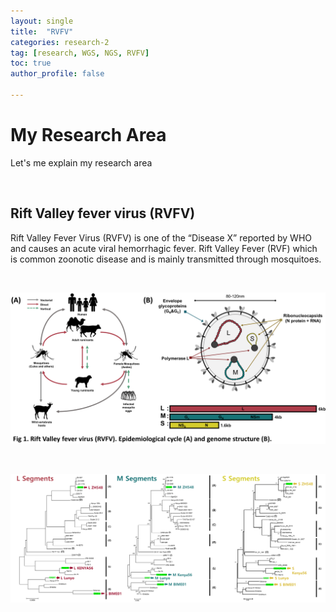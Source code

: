 ```yaml
---
layout: single
title:  "RVFV"
categories: research-2
tag: [research, WGS, NGS, RVFV]
toc: true
author_profile: false

---
```


# My Research Area 

Let's me explain my research area



<br/>



## Rift Valley fever virus (RVFV)

Rift Valley Fever Virus (RVFV) is one of the “Disease X” reported by WHO and causes an acute viral hemorrhagic fever. Rift Valley Fever (RVF) which is common zoonotic disease and is mainly transmitted through mosquitoes.

<br/>

![RVFV_1](https://github.com/rhksdn01/rhksdn01.github.io/blob/master/images/23-02-10-Researches/RVFV_1.png)  

<br/>

![RVFV_2](https://github.com/rhksdn01/rhksdn01.github.io/blob/master/images/23-02-10-Researches/RVFV_2.png)






